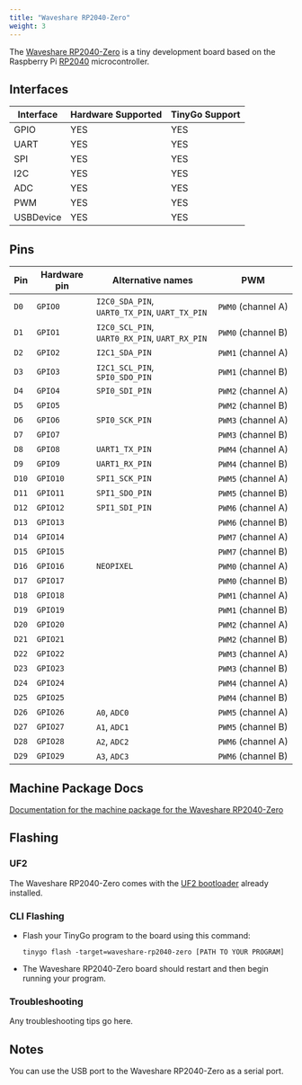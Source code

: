 ```yaml
---
title: "Waveshare RP2040-Zero"
weight: 3
---
```


The [Waveshare RP2040-Zero](https://www.waveshare.com/wiki/RP2040-Zero) is a tiny development board based on the Raspberry Pi [RP2040](https://datasheets.raspberrypi.org/rp2040/rp2040-datasheet.pdf) microcontroller.

## Interfaces

| Interface | Hardware Supported | TinyGo Support |
| --------- | ------------- | ----- |
| GPIO      | YES | YES |
| UART      | YES | YES |
| SPI       | YES | YES |
| I2C       | YES | YES |
| ADC       | YES | YES |
| PWM       | YES | YES |
| USBDevice | YES | YES |

## Pins

| Pin               | Hardware pin | Alternative names | PWM                  |
| ----------------- | ------------ | ----------------- | -------------------- |
| `D0`              | `GPIO0`      | `I2C0_SDA_PIN`, `UART0_TX_PIN`, `UART_TX_PIN` | `PWM0` (channel A)   |
| `D1`              | `GPIO1`      | `I2C0_SCL_PIN`, `UART0_RX_PIN`, `UART_RX_PIN` | `PWM0` (channel B)   |
| `D2`              | `GPIO2`      | `I2C1_SDA_PIN`    | `PWM1` (channel A)   |
| `D3`              | `GPIO3`      | `I2C1_SCL_PIN`, `SPI0_SDO_PIN` | `PWM1` (channel B)   |
| `D4`              | `GPIO4`      | `SPI0_SDI_PIN`    | `PWM2` (channel A)   |
| `D5`              | `GPIO5`      |                   | `PWM2` (channel B)   |
| `D6`              | `GPIO6`      | `SPI0_SCK_PIN`    | `PWM3` (channel A)   |
| `D7`              | `GPIO7`      |                   | `PWM3` (channel B)   |
| `D8`              | `GPIO8`      | `UART1_TX_PIN`    | `PWM4` (channel A)   |
| `D9`              | `GPIO9`      | `UART1_RX_PIN`    | `PWM4` (channel B)   |
| `D10`             | `GPIO10`     | `SPI1_SCK_PIN`    | `PWM5` (channel A)   |
| `D11`             | `GPIO11`     | `SPI1_SDO_PIN`    | `PWM5` (channel B)   |
| `D12`             | `GPIO12`     | `SPI1_SDI_PIN`    | `PWM6` (channel A)   |
| `D13`             | `GPIO13`     |                   | `PWM6` (channel B)   |
| `D14`             | `GPIO14`     |                   | `PWM7` (channel A)   |
| `D15`             | `GPIO15`     |                   | `PWM7` (channel B)   |
| `D16`             | `GPIO16`     | `NEOPIXEL`        | `PWM0` (channel A)   |
| `D17`             | `GPIO17`     |                   | `PWM0` (channel B)   |
| `D18`             | `GPIO18`     |                   | `PWM1` (channel A)   |
| `D19`             | `GPIO19`     |                   | `PWM1` (channel B)   |
| `D20`             | `GPIO20`     |                   | `PWM2` (channel A)   |
| `D21`             | `GPIO21`     |                   | `PWM2` (channel B)   |
| `D22`             | `GPIO22`     |                   | `PWM3` (channel A)   |
| `D23`             | `GPIO23`     |                   | `PWM3` (channel B)   |
| `D24`             | `GPIO24`     |                   | `PWM4` (channel A)   |
| `D25`             | `GPIO25`     |                   | `PWM4` (channel B)   |
| `D26`             | `GPIO26`     | `A0`, `ADC0`      | `PWM5` (channel A)   |
| `D27`             | `GPIO27`     | `A1`, `ADC1`      | `PWM5` (channel B)   |
| `D28`             | `GPIO28`     | `A2`, `ADC2`      | `PWM6` (channel A)   |
| `D29`             | `GPIO29`     | `A3`, `ADC3`      | `PWM6` (channel B)   |

## Machine Package Docs

[Documentation for the machine package for the Waveshare RP2040-Zero](../machine/waveshare-rp2040-zero)

## Flashing

### UF2

The Waveshare RP2040-Zero comes with the [UF2 bootloader](https://github.com/Microsoft/uf2) already installed.

### CLI Flashing

- Flash your TinyGo program to the board using this command:

    ```shell
    tinygo flash -target=waveshare-rp2040-zero [PATH TO YOUR PROGRAM]
    ```

- The Waveshare RP2040-Zero board should restart and then begin running your program.

### Troubleshooting

Any troubleshooting tips go here.

## Notes

You can use the USB port to the Waveshare RP2040-Zero as a serial port.
